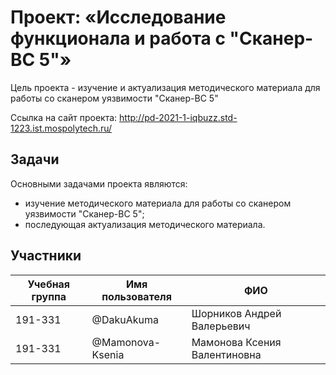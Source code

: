 # Проект: «Исследование функционала и работа с "Сканер-ВС 5"»
Цель проекта - изучение и актуализация методического материала для работы со сканером уязвимости "Сканер-ВС 5" 

Ссылка на сайт проекта: http://pd-2021-1-iqbuzz.std-1223.ist.mospolytech.ru/

## Задачи
Основными задачами проекта являются:
- изучение методического материала для работы со сканером уязвимости "Сканер-ВС 5";
- последующая актуализация методического материала.

## Участники
| Учебная группа | Имя пользователя | ФИО                                  |
|----------------|------------------|--------------------------------------|
| 191-331        | @DakuAkuma       | Шорников Андрей Валерьевич           |
| 191-331        | @Mamonova-Ksenia | Мамонова Ксения Валентиновна         |
